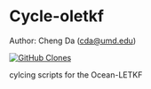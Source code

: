 # Cycle-oletkf
Author: Cheng Da (cda@umd.edu)

[![GitHub Clones](https://img.shields.io/badge/dynamic/json?color=success&label=Unique%20cclone&query=count&url=https://gist.githubusercontent.com/gmao-cda/197eccd2d037baf503f74e6613c7d257/raw/clone.json&logo=github)](https://github.com/MShawon/github-clone-count-badge)

cylcing scripts for the Ocean-LETKF

